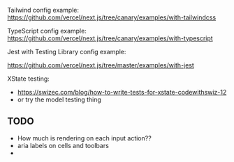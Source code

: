Tailwind config example:
https://github.com/vercel/next.js/tree/canary/examples/with-tailwindcss

TypeScript config example:
https://github.com/vercel/next.js/tree/canary/examples/with-typescript

Jest with Testing Library config example:

https://github.com/vercel/next.js/tree/master/examples/with-jest

XState testing:

- https://swizec.com/blog/how-to-write-tests-for-xstate-codewithswiz-12
- or try the model testing thing

## TODO

- How much is rendering on each input action??
- aria labels on cells and toolbars
-
